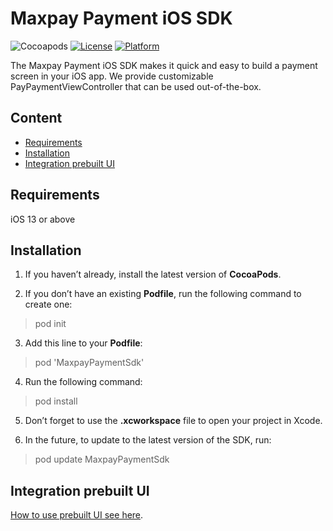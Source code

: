 # Maxpay Payment iOS SDK

![Cocoapods](https://img.shields.io/cocoapods/v/MaxpayPaymentSdk?style=flat-square&cacheSeconds=60)
[![License](https://img.shields.io/cocoapods/l/MaxpayPaymentSdk?style=flat-square)](https://github.com/maxpay/payment-sdk-ios/blob/master/LICENSE)
[![Platform](https://img.shields.io/cocoapods/p/MaxpayPaymentSdk?style=flat-square)](https://github.com/maxpay/payment-sdk-ios)

The Maxpay Payment iOS SDK makes it quick and easy to build a payment screen in your iOS app.
We provide customizable PayPaymentViewController that can be used out-of-the-box.

## Content
* [Requirements](#requirements)
* [Installation](#installation)
* [Integration prebuilt UI](#integration-prebuilt-ui)


## Requirements
iOS 13 or above

## Installation

1. If you haven’t already, install the latest version of **CocoaPods**.

2. If you don’t have an existing **Podfile**, run the following command to create one:
> pod init

3. Add this line to your **Podfile**:
> pod 'MaxpayPaymentSdk'

4. Run the following command:
> pod install

5. Don’t forget to use the **.xcworkspace** file to open your project in Xcode.

6. In the future, to update to the latest version of the SDK, run:
> pod update MaxpayPaymentSdk

## Integration prebuilt UI
[How to use prebuilt UI see here](README/INTEGRATION.md).
